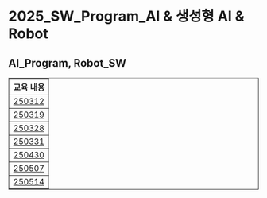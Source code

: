 <h1>2025_SW_Program_AI & 생성형 AI & Robot</h1>
<h2>AI_Program, Robot_SW</h2>
<table border="1">
    <tr>
        <th>교육 내용</th>
    </tr>
    <tr>
        <td><a href="https://github.com/gomtam/250312_AI">250312</a></td>
    </tr>
    <tr>
        <td><a href="https://github.com/gomtam/250319_AI">250319</a></td>
    </tr>
    <tr>
        <td><a href="https://github.com/gomtam/250328_AI">250328</a></td>
    </tr>
    <tr>
        <td><a href="https://github.com/gomtam/250331_AI">250331</a></td>
    </tr>
    <tr>
        <td><a href="https://github.com/gomtam/250430_AI">250430</a></td>
    </tr>
    <tr>
        <td><a href="https://github.com/gomtam/250507_AI">250507</a></td>
    </tr>
    <tr>
        <td><a href="https://github.com/gomtam/250514_AI">250514</a></td>
    </tr>
</table>
